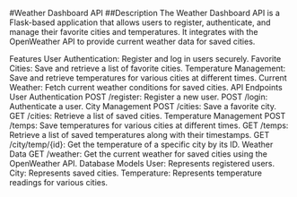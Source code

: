 #Weather Dashboard API
##Description
The Weather Dashboard API is a Flask-based application that allows users to register, authenticate, and manage their favorite cities and temperatures. It integrates with the OpenWeather API to provide current weather data for saved cities.

Features
User Authentication: Register and log in users securely.
Favorite Cities: Save and retrieve a list of favorite cities.
Temperature Management: Save and retrieve temperatures for various cities at different times.
Current Weather: Fetch current weather conditions for saved cities.
API Endpoints
User Authentication
POST /register: Register a new user.
POST /login: Authenticate a user.
City Management
POST /cities: Save a favorite city.
GET /cities: Retrieve a list of saved cities.
Temperature Management
POST /temps: Save temperatures for various cities at different times.
GET /temps: Retrieve a list of saved temperatures along with their timestamps.
GET /city/temp/{id}: Get the temperature of a specific city by its ID.
Weather Data
GET /weather: Get the current weather for saved cities using the OpenWeather API.
Database Models
User: Represents registered users.
City: Represents saved cities.
Temperature: Represents temperature readings for various cities.
